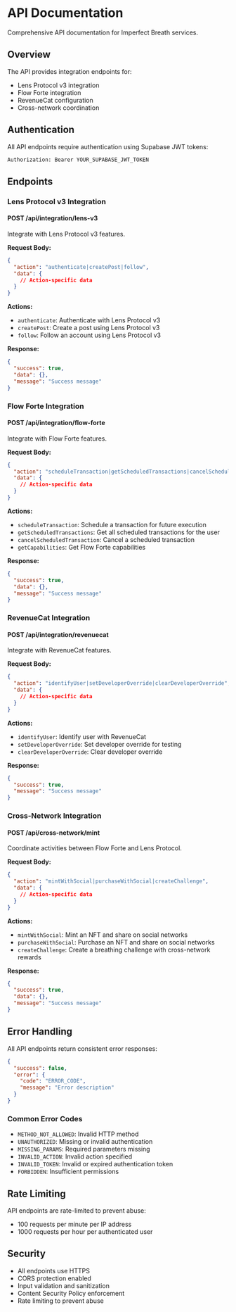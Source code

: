 # API Documentation

Comprehensive API documentation for Imperfect Breath services.

## Overview

The API provides integration endpoints for:
- Lens Protocol v3 integration
- Flow Forte integration
- RevenueCat configuration
- Cross-network coordination

## Authentication

All API endpoints require authentication using Supabase JWT tokens:

```bash
Authorization: Bearer YOUR_SUPABASE_JWT_TOKEN
```

## Endpoints

### Lens Protocol v3 Integration

#### POST /api/integration/lens-v3

Integrate with Lens Protocol v3 features.

**Request Body:**
```json
{
  "action": "authenticate|createPost|follow",
  "data": {
    // Action-specific data
  }
}
```

**Actions:**
- `authenticate`: Authenticate with Lens Protocol v3
- `createPost`: Create a post using Lens Protocol v3
- `follow`: Follow an account using Lens Protocol v3

**Response:**
```json
{
  "success": true,
  "data": {},
  "message": "Success message"
}
```

### Flow Forte Integration

#### POST /api/integration/flow-forte

Integrate with Flow Forte features.

**Request Body:**
```json
{
  "action": "scheduleTransaction|getScheduledTransactions|cancelScheduledTransaction|getCapabilities",
  "data": {
    // Action-specific data
  }
}
```

**Actions:**
- `scheduleTransaction`: Schedule a transaction for future execution
- `getScheduledTransactions`: Get all scheduled transactions for the user
- `cancelScheduledTransaction`: Cancel a scheduled transaction
- `getCapabilities`: Get Flow Forte capabilities

**Response:**
```json
{
  "success": true,
  "data": {},
  "message": "Success message"
}
```

### RevenueCat Integration

#### POST /api/integration/revenuecat

Integrate with RevenueCat features.

**Request Body:**
```json
{
  "action": "identifyUser|setDeveloperOverride|clearDeveloperOverride",
  "data": {
    // Action-specific data
  }
}
```

**Actions:**
- `identifyUser`: Identify user with RevenueCat
- `setDeveloperOverride`: Set developer override for testing
- `clearDeveloperOverride`: Clear developer override

**Response:**
```json
{
  "success": true,
  "message": "Success message"
}
```

### Cross-Network Integration

#### POST /api/cross-network/mint

Coordinate activities between Flow Forte and Lens Protocol.

**Request Body:**
```json
{
  "action": "mintWithSocial|purchaseWithSocial|createChallenge",
  "data": {
    // Action-specific data
  }
}
```

**Actions:**
- `mintWithSocial`: Mint an NFT and share on social networks
- `purchaseWithSocial`: Purchase an NFT and share on social networks
- `createChallenge`: Create a breathing challenge with cross-network rewards

**Response:**
```json
{
  "success": true,
  "data": {},
  "message": "Success message"
}
```

## Error Handling

All API endpoints return consistent error responses:

```json
{
  "success": false,
  "error": {
    "code": "ERROR_CODE",
    "message": "Error description"
  }
}
```

### Common Error Codes

- `METHOD_NOT_ALLOWED`: Invalid HTTP method
- `UNAUTHORIZED`: Missing or invalid authentication
- `MISSING_PARAMS`: Required parameters missing
- `INVALID_ACTION`: Invalid action specified
- `INVALID_TOKEN`: Invalid or expired authentication token
- `FORBIDDEN`: Insufficient permissions

## Rate Limiting

API endpoints are rate-limited to prevent abuse:
- 100 requests per minute per IP address
- 1000 requests per hour per authenticated user

## Security

- All endpoints use HTTPS
- CORS protection enabled
- Input validation and sanitization
- Content Security Policy enforcement
- Rate limiting to prevent abuse